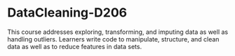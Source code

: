 # DataCleaning-D206
This course addresses exploring, transforming, and imputing data as well as handling outliers. Learners write code to manipulate, structure, and clean data as well as to reduce features in data sets.
